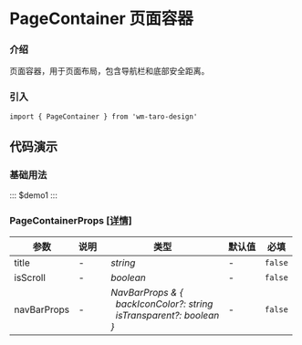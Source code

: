# PageContainer 页面容器

### 介绍

页面容器，用于页面布局，包含导航栏和底部安全距离。

### 引入

```tsx
import { PageContainer } from 'wm-taro-design'
```

## 代码演示

### 基础用法

::: $demo1 :::

### PageContainerProps [[详情]](https://github.com/AntmJS/vantui/tree/main/packages/vantui/types/page-container.d.ts)

| 参数        | 说明 | 类型                                                                                                                                                                            | 默认值 | 必填    |
| ----------- | ---- | ------------------------------------------------------------------------------------------------------------------------------------------------------------------------------- | ------ | ------- |
| title       | -    | _&nbsp;&nbsp;string<br/>_                                                                                                                                                       | -      | `false` |
| isScroll    | -    | _&nbsp;&nbsp;boolean<br/>_                                                                                                                                                      | -      | `false` |
| navBarProps | -    | _&nbsp;&nbsp;NavBarProps&nbsp;&&nbsp;{<br/>&nbsp;&nbsp;&nbsp;&nbsp;backIconColor?:&nbsp;string<br/>&nbsp;&nbsp;&nbsp;&nbsp;isTransparent?:&nbsp;boolean<br/>&nbsp;&nbsp;}<br/>_ | -      | `false` |
